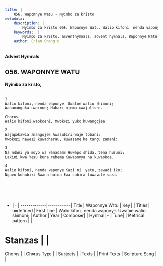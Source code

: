 ```yaml
---
title: |
    056. Waponnye Watu - Nyimbo za kristo
metadata:
    description: |
        Nyimbo za kristo 056. Waponnye Watu. Walio kifoni, nenda waponye. Uwatoe walio shimoni; Wanaoanguka uwainue; Habari njema uwajulishe.  Chorus Walio kifoni waokoeni, Mwokozi yuko huwangojea  
    keywords:  |
        Nyimbo za kristo, adventhymnals, advent hymnals, Waponnye Watu, Walio kifoni, nenda waponye. Uwatoe walio shimoni;. 
    author: Brian Onang'o
---
```


#### Advent Hymnals
## 056. WAPONNYE WATU
####  Nyimbo za kristo,

```txt

1
Walio kifoni, nenda waponye. Uwatoe walio shimoni;
Wanaoanguka uwainue; Habari njema uwajulishe.

Chorus
Walio kifoni waokoeni, Mwokozi yuko huwangojea

2
Wajapokawia anangojea Awasubiri waje tobani;
Mwokozi hawezi kuwadharau, Huwasame he tangu zamani:

3
Na ndani ya moyo wa wanadamu Huwapo shida, tena huzuni;
Lakini kwa Yesu kuna rehema Kuwaponya na kuwaokoa.

4
Walio kifoni, nenda waponye Kazi ni  yetu, zawadi iko;
Nguvu kuhubiri Bwana hutoa Kwa subira tuwavute sasa.







```

- |   -  |
-------------|------------|
Title | Waponnye Watu |
Key |  |
Titles | undefined |
First Line | Walio kifoni, nenda waponye. Uwatoe walio shimoni; |
Author | 
Year | 
Composer| |
Hymnal|  - |
Tune|  |
Metrical pattern | |
# Stanzas |  |
Chorus |  |
Chorus Type |  |
Subjects | |
Texts |  |
Print Texts | 
Scripture Song |  |
    
